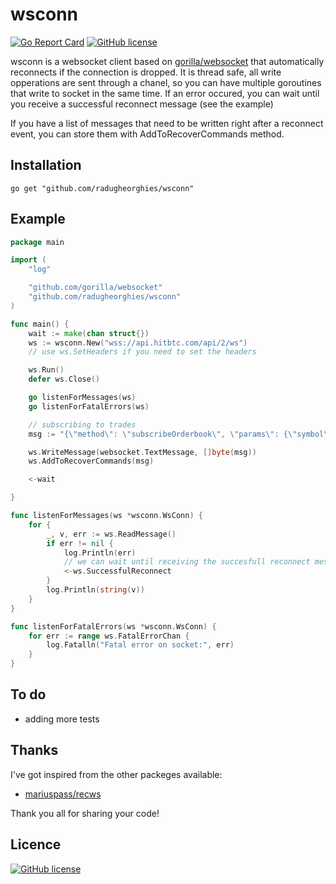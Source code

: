 # wsconn

[![Go Report Card](https://goreportcard.com/badge/github.com/radugheorghies/wsconn)](https://goreportcard.com/report/github.com/radugheorghies/wsconn)
[![GitHub license](https://img.shields.io/github/license/Naereen/StrapDown.js.svg)](https://github.com/Naereen/StrapDown.js/blob/master/LICENSE)

wsconn is a websocket client based on [gorilla/websocket](https://github.com/gorilla/websocket) that automatically reconnects if the connection is dropped. It is thread safe, all write opperations are sent through a chanel, so you can have multiple goroutines that write to socket in the same time. If an error occured, you can wait until you receive a successful reconnect message (see the example)

If you have a list of messages that need to be written right after a reconnect event, you can store them with AddToRecoverCommands method. 

## Installation

    go get "github.com/radugheorghies/wsconn"

## Example

```go
package main

import (
	"log"

	"github.com/gorilla/websocket"
	"github.com/radugheorghies/wsconn"
)

func main() {
	wait := make(chan struct{})
	ws := wsconn.New("wss://api.hitbtc.com/api/2/ws")
	// use ws.SetHeaders if you need to set the headers

	ws.Run()
	defer ws.Close()

	go listenForMessages(ws)
	go listenForFatalErrors(ws)

	// subscribing to trades
	msg := "{\"method\": \"subscribeOrderbook\", \"params\": {\"symbol\": \"ETHBTC\"},\"id\": 123}"

	ws.WriteMessage(websocket.TextMessage, []byte(msg))
	ws.AddToRecoverCommands(msg)

	<-wait

}

func listenForMessages(ws *wsconn.WsConn) {
	for {
		_, v, err := ws.ReadMessage()
		if err != nil {
			log.Println(err)
			// we can wait until receiving the succesfull reconnect message
			<-ws.SuccessfulReconnect
		}
		log.Println(string(v))
	}
}

func listenForFatalErrors(ws *wsconn.WsConn) {
	for err := range ws.FatalErrorChan {
		log.Fatalln("Fatal error on socket:", err)
	}
}
```

## To do

* adding more tests

## Thanks

I've got inspired from the other packeges available:

* [mariuspass/recws](https://github.com/mariuspass/recws)

Thank you all for sharing your code!

## Licence

[![GitHub license](https://img.shields.io/github/license/Naereen/StrapDown.js.svg)](https://github.com/Naereen/StrapDown.js/blob/master/LICENSE)